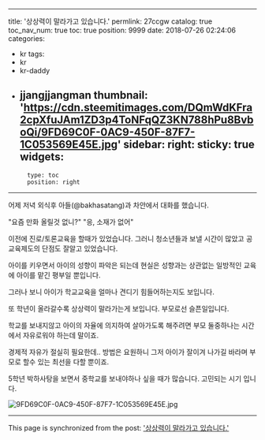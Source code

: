 
---
title: '상상력이 말라가고 있습니다.'
permlink: 27ccgw
catalog: true
toc_nav_num: true
toc: true
position: 9999
date: 2018-07-26 02:24:06
categories:
- kr
tags:
- kr
- kr-daddy
- jjangjjangman
thumbnail: 'https://cdn.steemitimages.com/DQmWdKFra2cpXfuJAm1ZD3p4ToNFqQZ3KN788hPu8BvboQi/9FD69C0F-0AC9-450F-87F7-1C053569E45E.jpg'
sidebar:
    right:
        sticky: true
widgets:
    -
        type: toc
        position: right
---


어제 저녁 외식후 아들(@bakhasatang)과 차안에서 대화를 했습니다. 

"요즘 만화 올릴것 없니?"
"응, 소재가 없어"

이전에 진로/토론교육을 할때가 있었습니다.  그러니 청소년들과 보낼 시간이 많았고 공교육제도의 단점도 잘알고 있었습니다.   

아이를 키우면서 아이의 성향이 파악은 되는데 현실은 성향과는 상관없는 일방적인 교육에 아이를 맡긴 평부일 뿐입니다. 

그러나 보니 아이가 학교교육을 얼마나 견디기 힘들어하는지도 보입니다. 

또 학년이 올라갈수록 상상력이 말라가는게 보입니다.  부모로선 슬픈일입니다.  

학교를 보내지않고 아이의 자율에 의지하여 살아가도록 해주려면 부모 둘중하나는 시간에서 자유로워야 하는데 말이죠. 

경제적 자유가 절실히 필요한데.. 방법은 요원하니 그저 아이가 잘이겨 나가길 바라며 부모로 할수 있는 최선을 다할 뿐이죠. 

5학년 박하사탕을 보면서 중학교를 보내야하나 싶을 때가 많습니다.  고민되는 시기 입니다. 

![9FD69C0F-0AC9-450F-87F7-1C053569E45E.jpg](https://cdn.steemitimages.com/DQmWdKFra2cpXfuJAm1ZD3p4ToNFqQZ3KN788hPu8BvboQi/9FD69C0F-0AC9-450F-87F7-1C053569E45E.jpg)

- - -

This page is synchronized from the post: ['상상력이 말라가고 있습니다.'](https://steemit.com/@kingbit/27ccgw)
